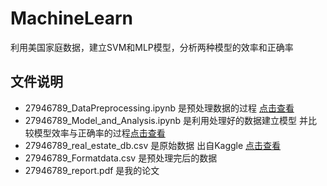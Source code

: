 # MachineLearn
利用美国家庭数据，建立SVM和MLP模型，分析两种模型的效率和正确率

## 文件说明
* 27946789_DataPreprocessing.ipynb 是预处理数据的过程 [点击查看]()
* 27946789_Model_and_Analysis.ipynb 是利用处理好的数据建立模型 并比较模型效率与正确率的过程[点击查看]()
* 27946789_real_estate_db.csv 是原始数据 出自Kaggle [点击查看](https://www.kaggle.com/goldenoakresearch/us-acs-mortgage-equity-loans-rent-statistics#real_estate_db.csv)
* 27946789_Formatdata.csv 是预处理完后的数据
* 27946789_report.pdf 是我的论文
